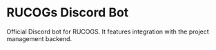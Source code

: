 # RUCOGs Discord Bot

Official Discord bot for RUCOGS. It features integration with the project management backend.